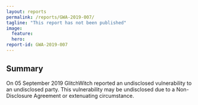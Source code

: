 ```yaml
---
layout: reports
permalink: /reports/GWA-2019-007/
tagline: "This report has not been published"
image:
  feature:
  hero:
report-id: GWA-2019-007
---
```


## Summary
On 05 September 2019 GlitchWitch reported an undisclosed vulnerability to an undisclosed party. This vulnerability may be undisclosed due to a Non-Disclosure Agreement or extenuating circumstance.
